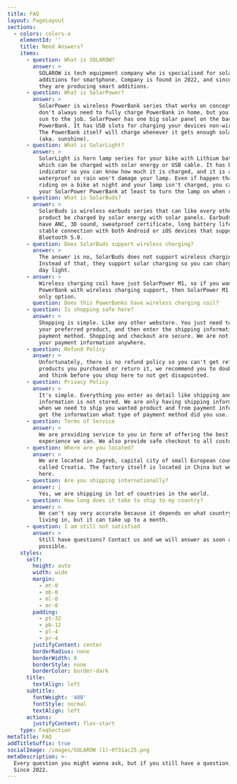 ```yaml
---
title: FAQ
layout: PageLayout
sections:
  - colors: colors-a
    elementId: ''
    title: Need Answers?
    items:
      - question: What is SOLAROW?
        answer: >
          SOLAROW is tech equipment company who is specialised for solar
          additions for smartphone. Company is found in 2022, and since then,
          they are producing smart additions.
      - question: What is SolarPower?
        answer: >
          SolarPower is wireless PowerBank series that works on concept that you
          don't always need to fully charge PowerBank in home, but you can let
          sun to the job. SolarPower has one big solar panel on the back side of
          PowerBank. It has USB slots for charging your devices non-wirelessly.
          The PowerBank itself will charge whenever it gets enough solar energy
          (aka. sunshine).
      - question: What is SolarLight?
        answer: >
          SolarLight is horn lamp series for your bike with Lithium battery
          which can be charged with solar energy or USB cable. It has battery
          indicator so you can know how much it is charged, and it is also
          waterproof so rain won't damage your lamp. Even if happen that you are
          riding on a bike at night and your lamp isn't charged, you can use
          your SolarPower PowerBank at least to turn the lamp on when riding.
      - question: What is SolarBuds?
        answer: >
          SolarBuds is wireless earbuds series that can like every other SOLAROW
          product be charged by solar energy with solar panels. Earbuds also
          have ANC, 3D sound, sweatproof certificate, long battery life, and
          stable connection with both Android or iOS devices that support
          Bluetooth 5.0.
      - question: Does SolarBuds support wireless charging?
        answer: >
          The answer is no, SolarBuds does not support wireless charging.
          Instead of that, they support solar charging so you can charge in on a
          day light.
      - answer: >
          Wireless charging coil have just SolarPower M1, so if you want
          PowerBank with wireless charging support, then SolarPower M1 is our
          only option.
        question: Does this PowerBanks have wireless charging coil?
      - question: Is shopping safe here?
        answer: >
          Shopping is simple. Like any other webstore. You just need to choose
          your preferred product, and then enter the shipping information and
          payment method. Shopping and checkout are secure. We are not storing
          your payment information anywhere.
      - question: Refund Policy
        answer: >
          Unfortunately, there is no refund policy so you can't get refund for
          products you purchased or return it, we recommend you to double check
          and think before you shop here to not get disapointed.
      - question: Privacy Policy
        answer: >
          It's simple. Everything you enter as detail like shipping and payment
          information is not stored. We are only having shipping information
          when we need to ship you wanted product and from payment info, we just
          get the information what type of payment method did you use.
      - question: Terms of Service
        answer: >
          We are providing service to you in form of offering the best shopping
          experience we can. We also provide safe checkout to all customers.
      - question: Where are you located?
        answer: >
          We are located in Zagreb, capital city of small European country
          called Croatia. The factory itself is located in China but we are
          here.
      - question: Are you shipping internationally?
        answer: |
          Yes, we are shipping in lot of countries in the world.
      - question: How long does it take to ship to my country?
        answer: >
          We can't say very accurate because it depends on what country are you
          living in, but it can take up to a month.
      - question: I am still not satisfied
        answer: >
          Still have questions? Contact us and we will answer as soon as
          possible.
    styles:
      self:
        height: auto
        width: wide
        margin:
          - mt-0
          - mb-0
          - ml-0
          - mr-0
        padding:
          - pt-32
          - pb-12
          - pl-4
          - pr-4
        justifyContent: center
        borderRadius: none
        borderWidth: 0
        borderStyle: none
        borderColor: border-dark
      title:
        textAlign: left
      subtitle:
        fontWeight: '400'
        fontStyle: normal
        textAlign: left
      actions:
        justifyContent: flex-start
    type: FaqSection
metaTitle: FAQ
addTitleSuffix: true
socialImage: /images/SOLAROW (1)-0f31ac25.png
metaDescription: >-
  Every question you might wanna ask, but if you still have a question, ask us.
  Since 2022.
---
```

